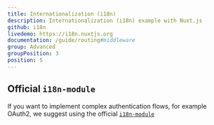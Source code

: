 ```yaml
---
title: Internationalization (i18n)
description: Internationalization (i18n) example with Nuxt.js
github: i18n
livedemo: https://i18n.nuxtjs.org
documentation: /guide/routing#middleware
group: Advanced
groupPosition: 3
position: 5
---
```


## Official `i18n-module`

If you want to implement complex authentication flows, for example OAuth2, we suggest using the official [`i18n-module`](https://github.com/nuxt-community/nuxt-i18n/)
